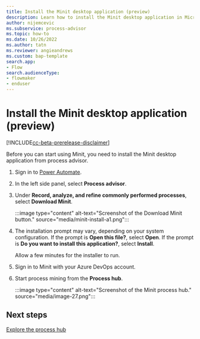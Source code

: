 ```yaml
---
title: Install the Minit desktop application (preview)
description: Learn how to install the Minit desktop application in Microsoft Power Automate process advisor.
author: nijemcevic
ms.subservice: process-advisor
ms.topic: how-to
ms.date: 10/26/2022
ms.author: tatn
ms.reviewer: angieandrews
ms.custom: bap-template
search.app:
- Flow
search.audienceType:
- flowmaker
- enduser
---
```


# Install the Minit desktop application (preview)

[!INCLUDE[cc-beta-prerelease-disclaimer](../includes/cc-beta-prerelease-disclaimer.md)]

Before you can start using Minit, you need to install the Minit desktop application from process advisor.

1. Sign in to [Power Automate](https://flow.microsoft.com).

1. In the left side panel, select **Process advisor**.

1. Under **Record, analyze, and refine commonly performed processes**, select **Download Minit**.

   :::image type="content" alt-text="Screenshot of the Download Minit button." source="media/minit-install-a1.png":::

1. The installation prompt may vary, depending on your system configuration. If the prompt is **Open this file?**, select **Open**. If the prompt is **Do you want to install this application?**, select **Install**.

   Allow a few minutes for the installer to run.

1. Sign in to Minit with your Azure DevOps account.

1. Start process mining from the **Process hub**.

   :::image type="content" alt-text="Screenshot of the Minit process hub." source="media/image-27.png":::

## Next steps

[Explore the process hub](process-hub.md)
